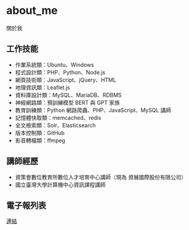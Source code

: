 # about_me
關於我

## 工作技能
- 作業系統類：Ubuntu、Windows
- 程式設計類：PHP、Python、Node.js
- 網頁技術類：JavaScript、jQuery、HTML
- 地理資訊類：Leaflet.js
- 資料庫設計類：MySQL、MariaDB、RDBMS
- 神經網路類：預訓練模型 BERT 與 GPT 家族
- 教育訓練類：Python 網路爬蟲、PHP、JavaScript、MySQL 講師
- 記憶體快取類：memcached、redis
- 全文檢索類：Solr、Elasticsearch
- 版本控制類：GitHub
- 影音轉檔類：ffmpeg

## 講師經歷
- 資策會數位教育所數位人才培育中心講師（現為 資展國際股份有限公司）
- 國立臺灣大學計算機中心資訊課程講師

## 電子報列表
[連結](https://github.com/telunyang/telunyang/blob/main/NEWSLETTERS.md)

